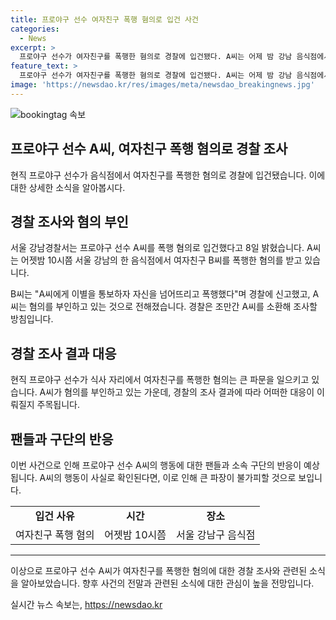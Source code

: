 ```yaml
---
title: 프로야구 선수 여자친구 폭행 혐의로 입건 사건
categories:
  - News
excerpt: >
  프로야구 선수가 여자친구를 폭행한 혐의로 경찰에 입건됐다. A씨는 어제 밤 강남 음식점에서 B씨를 폭행한 혐의를 받고, B씨는 이별 통보 후 폭행당했다고 신고했다. A씨는 혐의를 부인하고 경찰 조사를 기다리는 중이다. 클릭유발 요약: 프로야구 선수가 여자친구를 폭행한 혐의로 경찰에 입건됐다. A씨는 폭행을 부인하고 있는 상황이다.
feature_text: >
  프로야구 선수가 여자친구를 폭행한 혐의로 경찰에 입건됐다. A씨는 어제 밤 강남 음식점에서 B씨를 폭행한 혐의를 받고, B씨는 이별 통보 후 폭행당했다고 신고했다. A씨는 혐의를 부인하고 경찰 조사를 기다리는 중이다. 클릭유발 요약: 프로야구 선수가 여자친구를 폭행한 혐의로 경찰에 입건됐다. A씨는 폭행을 부인하고 있는 상황이다.
image: 'https://newsdao.kr/res/images/meta/newsdao_breakingnews.jpg'
---
```


<p><img src="https://newsdao.kr/res/images/meta/newsdao_breakingnews.jpg" alt="bookingtag 속보" /></p>

<h2 data-ke-size="size26">프로야구 선수 A씨, 여자친구 폭행 혐의로 경찰 조사</h2>

<p data-ke-size="size16">현직 프로야구 선수가 음식점에서 여자친구를 폭행한 혐의로 경찰에 입건됐습니다. 이에 대한 상세한 소식을 알아봅시다.</p>

<h2 data-ke-size="size24">경찰 조사와 혐의 부인</h2>

<p data-ke-size="size16">서울 강남경찰서는 프로야구 선수 A씨를 폭행 혐의로 입건했다고 8일 밝혔습니다. A씨는 어젯밤 10시쯤 서울 강남의 한 음식점에서 여자친구 B씨를 폭행한 혐의를 받고 있습니다.</p>

<p data-ke-size="size16">B씨는 "A씨에게 이별을 통보하자 자신을 넘어뜨리고 폭행했다"며 경찰에 신고했고, A씨는 혐의를 부인하고 있는 것으로 전해졌습니다. 경찰은 조만간 A씨를 소환해 조사할 방침입니다.</p>

<h2 data-ke-size="size24">경찰 조사 결과 대응</h2>

<p data-ke-size="size16">현직 프로야구 선수가 식사 자리에서 여자친구를 폭행한 혐의는 큰 파문을 일으키고 있습니다. A씨가 혐의를 부인하고 있는 가운데, 경찰의 조사 결과에 따라 어떠한 대응이 이뤄질지 주목됩니다.</p>

<h2 data-ke-size="size24">팬들과 구단의 반응</h2>

<p data-ke-size="size16">이번 사건으로 인해 프로야구 선수 A씨의 행동에 대한 팬들과 소속 구단의 반응이 예상됩니다. A씨의 행동이 사실로 확인된다면, 이로 인해 큰 파장이 불가피할 것으로 보입니다.</p>

<table>
    <tbody>
        <tr>
            <td style="text-align: center; height: 17px;"><b>입건 사유</b></td>
            <td style="text-align: center; height: 17px;"><b>시간</b></td>
            <td style="text-align: center; height: 17px;"><b>장소</b></td>
        </tr>
        <tr>
            <td style="text-align: center; height: 17px;">여자친구 폭행 혐의</td>
            <td style="text-align: center; height: 17px;">어젯밤 10시쯤</td>
            <td style="text-align: center; height: 17px;">서울 강남구 음식점</td>
        </tr>
    </tbody>
</table>

<hr>

<p data-ke-size="size16">이상으로 프로야구 선수 A씨가 여자친구를 폭행한 혐의에 대한 경찰 조사와 관련된 소식을 알아보았습니다. 향후 사건의 전말과 관련된 소식에 대한 관심이 높을 전망입니다.</p>
실시간 뉴스 속보는, <a href="https://newsdao.kr" rel="dofollow">https://newsdao.kr</a>


